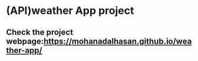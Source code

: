# (API)weather App project
## Check the project webpage:https://mohanadalhasan.github.io/weather-app/
